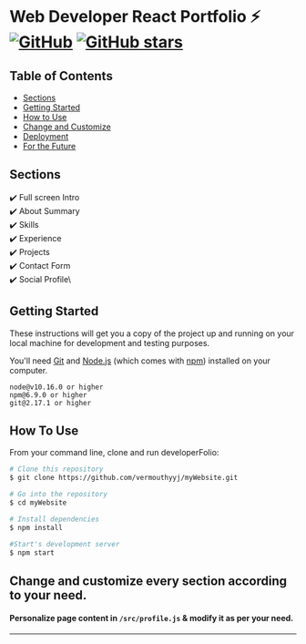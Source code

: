 # Web Developer React Portfolio ⚡️ [![GitHub](https://img.shields.io/github/license/kaustubhai/portfolio-template?color=blue)](https://github.com/kaustubhai/portfolio-template/blob/master/LICENSE) [![GitHub stars](https://img.shields.io/github/stars/kaustubhai/portfolio-template)](https://github.com/kaustubhai/portfolio-template/stargazers)

## Table of Contents

- [Sections](#sections)
- [Getting Started](#getting-started)
- [How to Use](#how-to-use)
- [Change and Customize](#change-and-customize-every-section-according-to-your-need)
- [Deployment](#deployment)
- [For the Future](#for-the-future)

## Sections

✔️ Full screen Intro\
✔️ About Summary\
✔️ Skills\
✔️ Experience\
✔️ Projects\
✔️ Contact Form\
✔️ Social Profile\

## Getting Started

These instructions will get you a copy of the project up and running on your local machine for development and testing purposes.

You'll need [Git](https://git-scm.com) and [Node.js](https://nodejs.org/en/download/) (which comes with [npm](http://npmjs.com)) installed on your computer.

```
node@v10.16.0 or higher
npm@6.9.0 or higher
git@2.17.1 or higher
```

## How To Use

From your command line, clone and run developerFolio:

```bash
# Clone this repository
$ git clone https://github.com/vermouthyyj/myWebsite.git

# Go into the repository
$ cd myWebsite

# Install dependencies
$ npm install

#Start's development server
$ npm start
```

## Change and customize every section according to your need.

#### Personalize page content in `/src/profile.js` & modify it as per your need.

<!-- markdownlint-enable -->
<!-- prettier-ignore-end -->
<!-- ALL-CONTRIBUTORS-LIST:END -->

---
